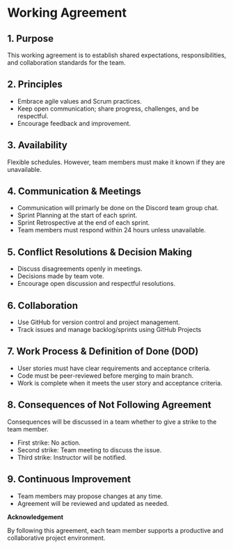 # Working Agreement

## 1. Purpose

This working agreement is to establish shared expectations, responsibilities, and collaboration standards for the team.

## 2. Principles

- Embrace agile values and Scrum practices.
- Keep open communication; share progress, challenges, and be respectful.
- Encourage feedback and improvement.

## 3. Availability

Flexible schedules. However, team members must make it known if they are unavailable.

## 4. Communication & Meetings

- Communication will primarly be done on the Discord team group chat.
- Sprint Planning at the start of each sprint.
- Sprint Retrospective at the end of each sprint.
- Team members must respond within 24 hours unless unavailable.

## 5. Conflict Resolutions & Decision Making

- Discuss disagreements openly in meetings.
- Decisions made by team vote.
- Encourage open discussion and respectful resolutions.

## 6. Collaboration

- Use GitHub for version control and project management.
- Track issues and manage backlog/sprints using GitHub Projects

## 7. Work Process & Definition of Done (DOD)

- User stories must have clear requirements and acceptance criteria.
- Code must be peer-reviewed before merging to main branch.
- Work is complete when it meets the user story and acceptance criteria.

## 8. Consequences of Not Following Agreement

Consequences will be discussed in a team whether to give a strike to the team member.

- First strike: No action.
- Second strike: Team meeting to discuss the issue.
- Third strike: Instructor will be notified.

## 9. Continuous Improvement

- Team members may propose changes at any time.
- Agreement will be reviewed and updated as needed.

**Acknowledgement**

By following this agreement, each team member supports a productive and collaborative project environment.
